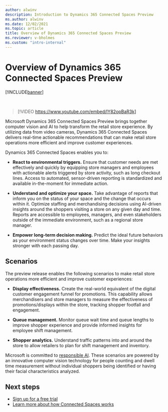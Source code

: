 ```yaml
---
author: alwinv
description: Introduction to Dynamics 365 Connected Spaces Preview
ms.author: alwinv
ms.date: 12/02/2021
ms.topic: article
title: Overview of Dynamics 365 Connected Spaces Preview
ms.reviewer: v-bholmes
ms.custom: "intro-internal"
---
```


# Overview of Dynamics 365 Connected Spaces Preview

[!INCLUDE[banner](includes/banner.md)]

<br>

> [!VIDEO https://www.youtube.com/embed/lY82opBaR3k]

Microsoft Dynamics 365 Connected Spaces Preview brings together computer vision and AI to help transform the retail store experience. By utilizing data from video cameras, Dynamics 365 Connected Spaces delivers real-time actionable recommendations that can make retail store operations more efficient and improve customer experiences. 

Dynamics 365 Connected Spaces enables you to:

- **React to environmental triggers.** Ensure that customer needs are met effectively and quickly by equipping store managers and employees with actionable alerts triggered by store activity, such as long checkout lines. Access to automated, sensor-driven reporting is standardized and available in-the-moment for immediate action.

- **Understand and optimize your space.** Take advantage of reports that inform you on the status of your space and the change that occurs within it. Optimize staffing and merchandising decisions using AI-driven insights around the shoppers visiting a store on any given day and time. Reports are accessible to employees, managers, and even stakeholders outside of the immediate environment, such as a regional store manager.

- **Empower long-term decision making.** Predict the ideal future behaviors as your environment status changes over time. Make your insights stronger with each passing day.

## Scenarios

The preview release enables the following scenarios to make retail store operations more efficient and improve customer experiences: 

- **Display effectiveness.** Create the real-world equivalent of the digital customer engagement funnel for promotions. This capability allows merchandisers and store managers to measure the effectiveness of promotions/displays within the store, tracking shopper footfall and engagement.  

- **Queue management.** Monitor queue wait time and queue lengths to improve shopper experience and provide informed insights for employee shift management. 

- **Shopper analytics.** Understand traffic patterns into and around the store to allow retailers to plan for shift management and inventory. 

Microsoft is committed to [responsible AI](https://www.microsoft.com/en-us/ai/responsible-ai?activetab=pivot1%3aprimaryr6). These scenarios are powered by an innovative computer vision technology for people counting and dwell time measurement without individual shoppers being identified or having their facial characteristics analyzed.   

## Next steps

- [Sign up for a free trial](trial-signup.md)
- [Learn more about how Connected Spaces works](get-started.md)

